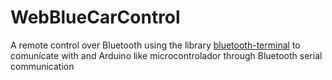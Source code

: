 # WebBlueCarControl

A remote control over Bluetooth using the library [bluetooth-terminal](https://github.com/loginov-rocks/bluetooth-terminal) to comunícate with and Arduino like microcontrolador through Bluetooth serial communication